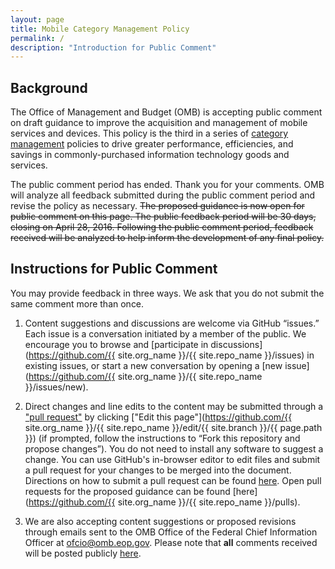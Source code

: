 ```yaml
---
layout: page
title: Mobile Category Management Policy
permalink: /
description: "Introduction for Public Comment"
---
```


## Background

The Office of Management and Budget (OMB) is accepting public comment on draft guidance to improve the acquisition and management of mobile services and devices. This policy is the third in a series of [category management](https://www.whitehouse.gov/sites/default/files/omb/procurement/memo/simplifying-federal-procurement-to-improve-performance-drive-innovation-increase-savings.pdf) policies to drive greater performance, efficiencies, and savings in commonly-purchased information technology goods and services. 

The public comment period has ended. Thank you for your comments. OMB will analyze all feedback submitted during the public comment period and revise the policy as necessary.
~~The proposed guidance is now open for public comment on this page. The public feedback period will be 30 days, closing on April 28, 2016. Following the public comment period, feedback received will be analyzed to help inform the development of any final policy.~~

## Instructions for Public Comment

You may provide feedback in three ways. We ask that you do not submit the same comment more than once.

1. Content suggestions and discussions are welcome via GitHub “issues.” Each issue is a conversation initiated by a member of the public. We encourage you to browse and [participate in discussions](https://github.com/{{ site.org_name }}/{{ site.repo_name }}/issues) in existing issues, or start a new conversation by opening a [new issue](https://github.com/{{ site.org_name }}/{{ site.repo_name }}/issues/new).

2. Direct changes and line edits to the content may be submitted through a ["pull request"](https://help.github.com/articles/creating-a-pull-request) by clicking ["Edit this page"](https://github.com/{{ site.org_name }}/{{ site.repo_name }}/edit/{{ site.branch }}/{{ page.path }}) (if prompted, follow the instructions to “Fork this repository and propose changes”). You do not need to install any software to suggest a change. You can use GitHub's in-browser editor to edit files and submit a pull request for your changes to be merged into the document. Directions on how to submit a pull request can be found [here](https://help.github.com/articles/creating-a-pull-request). Open pull requests for the proposed guidance can be found [here](https://github.com/{{ site.org_name }}/{{ site.repo_name }}/pulls).

3. We are also accepting content suggestions or proposed revisions through emails sent to the OMB Office of the Federal Chief Information Officer at [ofcio@omb.eop.gov](mailto:ofcio@omb.eop.gov). Please note that **all** comments received will be posted publicly [here](https://github.com/whitehouse/mobile-policy/issues/).

